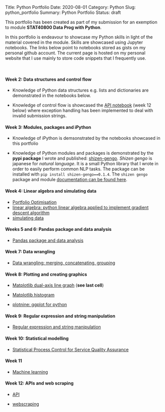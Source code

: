 Title: Python Portfolio
Date: 2020-08-01
Category: Python
Slug: python_portfolio
Summary: Python Portfolio
Status: draft

This portfolio has been created as part of my submission for an exemption to module **STAT40800 Data Prog with Python**.

In this portfolio is endeavour to showcase my Python skills in light of the material covered in the module. Skills are showcased using Jupyter notebooks. The links below point to notebooks stored as gists on my personal github account. The current page is hosted on my personal website that I use mainly to store code snippets that I frequently use.

<br>

#### Week 2: Data structures and control flow

* Knowledge of Python data structures e.g. lists and dictionaries are demonstrated in the notebooks below.

* Knowledge of control flow is showcased the [API notebook](https://gist.github.com/raoulbia/92990a454b8e719937fbf2b883009b54) (week 12 below) where exception handling has been implemented to deal with invalid submission strings.

#### Week 3: Modules, packages and iPython

* Knowledge of iPython is demsonstrated by the notebooks showcased in this portfolio

* Knowledge of Python modules and  packages is demonstrated by the **pypi package** I wrote and published: [shizen-gengo](https://pypi.org/project/shizen-gengo/0.1.2/). *Shizen gengo* is japanese for *natural language*. It is a small Python library that I wrote in order to easily perform common NLP tasks. The package can be installed with `pip install shizen-gengo==0.1.4`. The `shizen gengo` package and module [documentation can be found here](https://shizen-gengo.readthedocs.io/en/latest/).

#### Week 4: Linear algebra and simulating data

* [Portfolio Optimisation](https://gist.github.com/raoulbia/218750822d74da2a793172b4a249137b)
* [linear algebra: python linear algebra applied to implement gradient descent algorithm](https://gist.github.com/raoulbia/593e73d0efb47b420706136bb4804764)
* [simulating data](https://gist.github.com/raoulbia/baee7f332570fc13c7207acc9d166bab)

#### Weeks 5 and 6: Pandas package and data analysis

* [Pandas package and data analysis](https://gist.github.com/raoulbia/9e121be97c8c65ab990aec5393cae2e0)

#### Week 7: Data wrangling

* [Data wrangling: merging, concatenating, grouping](https://gist.github.com/raoulbia/6ade8604b29ebb777718b862d6620995)

#### Week 8: Plotting and creating graphics

* [Matplotlib dual-axis line graph](https://nbviewer.jupyter.org/github/raoulbia/jupyter-notebooks/blob/master/dublin_housing_supply_and_demand.ipynb?flush_cache=true) (**see last cell**)

* [Matplotlib histogram](https://gist.github.com/raoulbia/5b192ea819a39f3232c51e2582646309)

* [plotnine: ggplot for python](https://gist.github.com/raoulbia/e639a3dbc2ddb38788b11ededd6b193c)

#### Week 9: Regular expression and string manipulation

* [Regular expression and string manipulation](https://gist.github.com/raoulbia/9e121be97c8c65ab990aec5393cae2e0)

#### Week 10: Statistical modelling

* [Statistical Process Control for Service Quality Assurance](https://gist.github.com/raoulbia/e639a3dbc2ddb38788b11ededd6b193c)

#### Week 11

* [Machine learning](https://gist.github.com/raoulbia/58d3b008871845d8f3e6374b71661610)

#### Week 12: APIs and web scraping

* [API](https://gist.github.com/raoulbia/92990a454b8e719937fbf2b883009b54)

* [webscraping](https://gist.github.com/raoulbia/3c285fa7d221defd136c1ccf25703a27)

